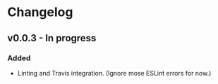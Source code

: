 # Changelog

## v0.0.3 - In progress

### Added

- Linting and Travis integration. (Ignore mose ESLint errors for now.)
